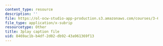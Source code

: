 ```yaml
---
content_type: resource
description: ''
file: https://ol-ocw-studio-app-production.s3.amazonaws.com/courses/3-60-symmetry-structure-and-tensor-properties-of-materials-fall-2005/8469ac1bb4df2d02db9243a961369f13_RoxLGn5VN4g.srt
file_type: application/x-subrip
resourcetype: Other
title: 3play caption file
uid: 8469ac1b-b4df-2d02-db92-43a961369f13
---
```

